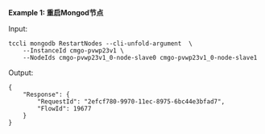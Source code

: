 **Example 1: 重启Mongod节点**



Input: 

```
tccli mongodb RestartNodes --cli-unfold-argument  \
    --InstanceId cmgo-pvwp23v1 \
    --NodeIds cmgo-pvwp23v1_0-node-slave0 cmgo-pvwp23v1_0-node-slave1
```

Output: 
```
{
    "Response": {
        "RequestId": "2efcf780-9970-11ec-8975-6bc44e3bfad7",
        "FlowId": 19677
    }
}
```

